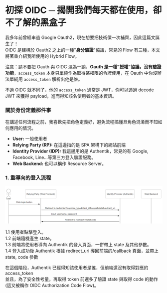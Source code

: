 # 初探 OIDC ─ 揭開我們每天都在使用，卻不了解的黑盒子

我多年前曾經串過 Google Oauth2，現在想要把技術債一次補齊，因此這篇文誕生了！<br>
OIDC 是建構於 Oauth2 之上的一種"**身分驗證**"協議，常見的 Flow 有三種，本文將著重介紹我所使用的 Hybrid Flow。<br>

注意：請不要把 Oauth 與 OIDC 混為一談，**Oauth 是一種"授權"協議，沒有驗證功能**，`access_token` 本身只單純作為取得某權限的令牌使用，在 Oauth 中你沒辦法單純用 `access_token` 解析出他是誰。<br>

不過 OIDC 就不同了，他的 `access_token` 通常是 JWT，你可以透過 decode JWT 來獲得 payload，進而得知該名使用者的基本資訊。

### 關於身份定義那件事

在講述任何流程之前，我喜歡先把角色定義好，避免流程搞懂旦角色混淆而不知如何應用的情況。

- **User:** 一般使用者
- **Relying Party (RP):** 在這邊指的是 SPA 架構下的網站前端
- **Identity Provider (IDP):** 我這邊用的是 Authentik，常見的有 Google, Facebook, Line...等第三方登入驗證服務。
- **Web Backend:** 也可以稱作 Resource Server。

### 1. 重導向的登入流程

<img src="../../images/my-first-oidc-research/login.PNG" width="1000" >

1.1 使用者點擊登入。<br>
1.2 前端隨機產生 state。<br>
1.3 前端將使用者導向 Authentik 的登入頁面，一併帶上 state 及其他參數。<br>
1.4 登入成功後 Authentik 根據 redirect_uri 導回前端的/callback 頁面，並帶上 state, code 參數<br>

在這個階段，Authentik 已經得知該使用者是誰，但前端還沒有取得對應的 access_token<br>
並且，為了安全性考量，再取得 token 前還多了驗證 state 與取得 code 的動作 (這又被稱作 OIDC Authorization Code Flow)。
